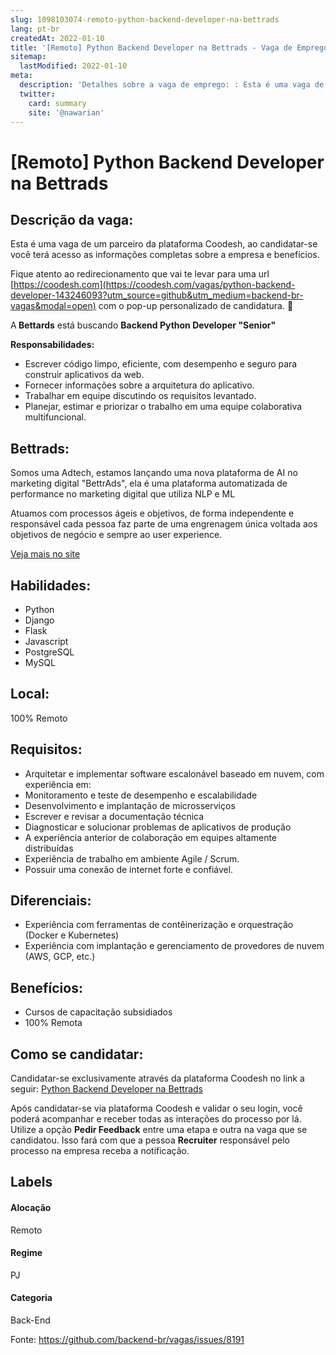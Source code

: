 ```yaml
---
slug: 1098103074-remoto-python-backend-developer-na-bettrads
lang: pt-br
createdAt: 2022-01-10
title: '[Remoto] Python Backend Developer na Bettrads - Vaga de Emprego'
sitemap:
  lastModified: 2022-01-10
meta:
  description: 'Detalhes sobre a vaga de emprego: : Esta é uma vaga de um parceiro da plataforma Coodesh, ao candidatar-se você terá acesso as informações completas sobre a empresa e benefícios.  Fique atento ao redirecionamento que vai te levar para uma url [https://coodesh.com](https://coodesh.com/vagas/python-backend-developer-143246093?utm_source=github&utm_medium=backend-br-vagas&modal=open) com o pop-up personalizado de candidatura. 👋 <p>A<strong> Bettards</strong> está buscando <strong>Backend Python Developer "Senior"</strong></p> <p><strong>Responsabilidades:</strong></p> <ul> <li>Escrever código limpo, eficiente, com desempenho e seguro para construir aplicativos da web.</li> <li>Fornecer informações sobre a arquitetura do aplicativo.</li> <li>Trabalhar em equipe discutindo os requisitos levantado.</li> <li>Planejar, estimar e priorizar o trabalho em uma equipe colaborativa multifuncional.</li> </ul>'
  twitter:
    card: summary
    site: '@nawarian'
---
```


# [Remoto] Python Backend Developer na Bettrads

## Descrição da vaga: 
Esta é uma vaga de um parceiro da plataforma Coodesh, ao candidatar-se você terá acesso as informações completas sobre a empresa e benefícios.


Fique atento ao redirecionamento que vai te levar para uma url [https://coodesh.com](https://coodesh.com/vagas/python-backend-developer-143246093?utm_source=github&utm_medium=backend-br-vagas&modal=open) com o pop-up personalizado de candidatura. 👋
<p>A<strong> Bettards</strong> está buscando <strong>Backend Python Developer "Senior"</strong></p>
<p><strong>Responsabilidades:</strong></p>
<ul>
<li>Escrever código limpo, eficiente, com desempenho e seguro para construir aplicativos da web.</li>
<li>Fornecer informações sobre a arquitetura do aplicativo.</li>
<li>Trabalhar em equipe discutindo os requisitos levantado.</li>
<li>Planejar, estimar e priorizar o trabalho em uma equipe colaborativa multifuncional.</li>
</ul>

## Bettrads: 
 <p>Somos uma Adtech, estamos lançando uma nova plataforma de AI no marketing digital "BettrAds", ela é uma plataforma automatizada de performance no marketing digital que utiliza NLP e ML</p>
<p>Atuamos com processos ágeis e objetivos, de forma independente e responsável cada pessoa faz parte de uma engrenagem única voltada aos objetivos de negócio e sempre ao user experience.</p><a href='https://coodesh.com/empresas/bettrads'>Veja mais no site</a>

 ## Habilidades: 
 - Python 
- Django 
- Flask 
- Javascript 
- PostgreSQL 
- MySQL
## Local: 
 100% Remoto
## Requisitos: 
 - Arquitetar e implementar software escalonável baseado em nuvem, com experiência em: 
- Monitoramento e teste de desempenho e escalabilidade 
- Desenvolvimento e implantação de microsserviços 
- Escrever e revisar a documentação técnica 
- Diagnosticar e solucionar problemas de aplicativos de produção 
- A experiência anterior de colaboração em equipes altamente distribuídas 
- Experiência de trabalho em ambiente Agile / Scrum. 
- Possuir uma conexão de internet forte e confiável.
## Diferenciais: 
 - Experiência com ferramentas de contêinerização e orquestração (Docker e Kubernetes) 
- Experiência com implantação e gerenciamento de provedores de nuvem (AWS, GCP, etc.)
## Benefícios: 
 - Cursos de capacitação subsidiados 
- 100% Remota
## Como se candidatar:
Candidatar-se exclusivamente através da plataforma Coodesh no link a seguir: [Python Backend Developer na Bettrads](https://coodesh.com/vagas/python-backend-developer-143246093?utm_source=github&utm_medium=backend-br-vagas&modal=open)


Após candidatar-se via plataforma Coodesh e validar o seu login, você poderá acompanhar e receber todas as interações do processo por lá. Utilize a opção **Pedir Feedback** entre uma etapa e outra na vaga que se candidatou. Isso fará com que a pessoa **Recruiter** responsável pelo processo na empresa receba a notificação.
## Labels
#### Alocação
Remoto
#### Regime
PJ
#### Categoria
Back-End

Fonte: https://github.com/backend-br/vagas/issues/8191